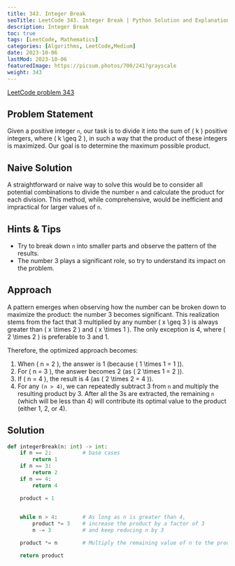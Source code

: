 ```yaml
---
title: 343. Integer Break
seoTitle: LeetCode 343. Integer Break | Python Solution and Explanation
description: Integer Break
toc: true
tags: [LeetCode, Mathematics]
categories: [Algorithms, LeetCode,Medium]
date: 2023-10-06
lastMod: 2023-10-06
featuredImage: https://picsum.photos/700/241?grayscale
weight: 343
---
```


[LeetCode problem 343](<https://leetcode.com/problems/integer-break/>)

## Problem Statement

Given a positive integer `n`, our task is to divide it into the sum of \( k \) positive integers, where \( k \geq 2 \), in such a way that the product of these integers is maximized. Our goal is to determine the maximum possible product.

## Naive Solution

A straightforward or naive way to solve this would be to consider all potential combinations to divide the number  `n` and calculate the product for each division. This method, while comprehensive, would be inefficient and impractical for larger values of  `n`.

## Hints & Tips

- Try to break down  `n` into smaller parts and observe the pattern of the results.
- The number 3 plays a significant role, so try to understand its impact on the problem.

## Approach

A pattern emerges when observing how the number can be broken down to maximize the product: the number 3 becomes significant. This realization stems from the fact that 3 multiplied by any number \( x \geq 3 \) is always greater than \( x \times 2 \) and \( x \times 1 \). The only exception is 4, where \( 2 \times 2 \) is preferable to 3 and 1.

Therefore, the optimized approach becomes:

1. When \( n = 2 \), the answer is 1 (because \( 1 \times 1 = 1 \)).
2. For \( n = 3 \), the answer becomes 2 (as \( 2 \times 1 = 2 \)).
3. If \( n = 4 \), the result is 4 (as \( 2 \times 2 = 4 \)).
4. For any `(n > 4)`, we can repeatedly subtract 3 from `n` and multiply the resulting product by 3. After all the 3s are extracted, the remaining `n` (which will be less than 4) will contribute its optimal value to the product (either 1, 2, or 4).

## Solution

```python
def integerBreak(n: int) -> int:
    if n == 2:          # base cases
        return 1
    if n == 3:
        return 2
    if n == 4:
        return 4

    product = 1

     
    while n > 4:        # As long as n is greater than 4,
        product *= 3    # increase the product by a factor of 3
        n -= 3          # and keep reducing n by 3 

    product *= n        # Multiply the remaining value of n to the product

    return product
```
